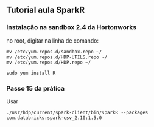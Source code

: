 ## Tutorial aula SparkR

### Instalação na sandbox 2.4 da Hortonworks

no root, digitar na linha de comando:

```
mv /etc/yum.repos.d/sandbox.repo ~/
mv /etc/yum.repos.d/HDP-UTILS.repo ~/
mv /etc/yum.repos.d/HDP.repo ~/

sudo yum install R
```

### Passo 15 da prática

Usar

`./usr/hdp/current/spark-client/bin/sparkR --packages com.databricks:spark-csv_2.10:1.5.0`
